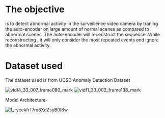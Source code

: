 # The objective

is to detect abnormal activity in the surveillence video camera by traning the auto-encoder on large amount of normal scenes as compared to abnormal scenes. The auto-encoder will reconstruct the sequence .While reconstructing , it will only consider the most repeated events and ignore the abnormal activity.


# Dataset used

The dataset used is from UCSD Anomaly Detection Dataset



![vidf4_33_007_frame080_mark](https://user-images.githubusercontent.com/28844605/84398862-13d5da80-ac1e-11ea-873d-5d18cb5503db.png)
![vidf1_33_002_frame138_mark](https://user-images.githubusercontent.com/28844605/84398814-07ea1880-ac1e-11ea-94de-2efcab2e856b.png)

Model Architecture-

![1_rycekfrT7rx6XdZsyB0I6w](https://user-images.githubusercontent.com/28844605/84399433-7af38f00-ac1e-11ea-9995-6cfe6c60d69f.jpeg)
